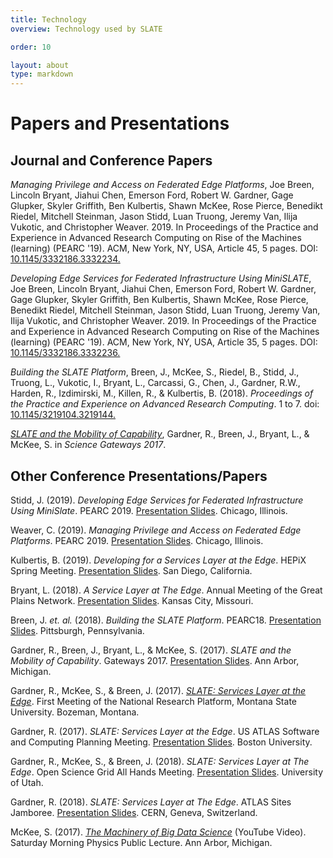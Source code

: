 ```yaml
---
title: Technology
overview: Technology used by SLATE

order: 10

layout: about
type: markdown
---
```


# Papers and Presentations 

## Journal and Conference Papers

<p><i>Managing Privilege and Access on Federated Edge Platforms</i>,  Joe Breen, Lincoln Bryant, Jiahui Chen, Emerson Ford, Robert W. Gardner, Gage Glupker, Skyler Griffith, Ben Kulbertis, Shawn McKee, Rose Pierce, Benedikt Riedel, Mitchell Steinman, Jason Stidd, Luan Truong, Jeremy Van, Ilija Vukotic, and Christopher Weaver. 2019. In Proceedings of the Practice and Experience in Advanced Research Computing on Rise of the Machines (learning) (PEARC '19). ACM, New York, NY, USA, Article 45, 5 pages. DOI: <a href="https://doi.org/10.1145/3332186.3332234">10.1145/3332186.3332234.</a></p>
  
<p><i>Developing Edge Services for Federated Infrastructure Using MiniSLATE</i>,   Joe Breen, Lincoln Bryant, Jiahui Chen, Emerson Ford, Robert W. Gardner, Gage Glupker, Skyler Griffith, Ben Kulbertis, Shawn McKee, Rose Pierce, Benedikt Riedel, Mitchell Steinman, Jason Stidd, Luan Truong, Jeremy Van, Ilija Vukotic, and Christopher Weaver. 2019. In Proceedings of the Practice and Experience in Advanced Research Computing on Rise of the Machines (learning) (PEARC '19). ACM, New York, NY, USA, Article 35, 5 pages. DOI: <a href=" https://doi.org/10.1145/3332186.3332236">10.1145/3332186.3332236.</a></p>

<p><i>Building the SLATE Platform</i>, Breen, J., McKee, S., Riedel, B., Stidd, J., Truong, L., Vukotic, I., Bryant, L., Carcassi, G., Chen, J., Gardner, R.W., Harden, R., Izdimirski, M., Killen, R., & Kulbertis, B. (2018). <i>Proceedings of the Practice and Experience on Advanced Research Computing</i>. 1 to 7. doi: <a href="https://dl.acm.org/citation.cfm?doid=3219104.3219144">10.1145/3219104.3219144.</a></p>

<p><i><a href="https://drive.google.com/file/d/0BzgiYUsbrz2TWHkzNzBlbzJyXzg/view?usp=sharing">SLATE and the Mobility of Capability</a></i>, Gardner, R., Breen, J., Bryant, L., & McKee, S. in <i>Science Gateways 2017</i>.</p>

## Other Conference Presentations/Papers

<p>Stidd, J. (2019). <i>Developing Edge Services for Federated Infrastructure Using MiniSlate</i>. PEARC 2019. <a href="https://docs.google.com/presentation/d/1lnbUeYe5fJgJmNFg3mKCqKkPSHGZAcaj_JsvwCvl4UI/edit#slide=id.g5df5dac487_0_0">Presentation Slides</a>. Chicago, Illinois.</p>

<p>Weaver, C. (2019). <i>Managing Privilege and Access on Federated Edge Platforms</i>. PEARC 2019. <a href="https://docs.google.com/presentation/d/1QkOjaj5X1vS3-OZ4VTDYSyt5hCFc8KP4FO7EBWxfKQk/edit#slide=id.p">Presentation Slides</a>. Chicago, Illinois.</p>

<p>Kulbertis, B. (2019). <i>Developing for a Services Layer at the Edge</i>. HEPiX Spring Meeting. <a href="https://docs.google.com/presentation/d/1MVUSRqvXkdcyMlXfqQX-QJGUUtpKr0A3W26mN8JbFEQ/">Presentation Slides</a>. San Diego, California.</p>

<p>Bryant, L. (2018). <i>A Service Layer at The Edge</i>. Annual Meeting of the Great Plains Network. <a href="https://docs.google.com/presentation/d/1f-zNlxWe0eZJM6zDGurcjAK5fKuxt_RRLP73u1rGpN0/edit#slide=id.p">Presentation Slides</a>. Kansas City, Missouri.</p>

<p>Breen, J. <i>et. al.</i> (2018). <i>Building the SLATE Platform</i>. PEARC18. <a href="https://docs.google.com/presentation/d/13F7BmDZkHi8K2LK_sbRJ8L-Ud-ieE0UbOnJumYLl6oU/edit?usp=sharing">Presentation Slides</a>. Pittsburgh, Pennsylvania.</p>

<p>Gardner, R., Breen, J., Bryant, L., & McKee, S. (2017). <i>SLATE and the Mobility of Capability</i>. Gateways 2017. <a href="https://docs.google.com/presentation/d/1VByoCc1OY-g5Ru1NB7--yX-SGLOTgoNF2rXLEekFdoA/edit?usp=sharing">Presentation Slides</a>. Ann Arbor, Michigan.</p>

<p>Gardner, R., McKee, S., & Breen, J. (2017). <i><a href="https://prp.ucsd.edu/presentations/nrp/S1.5%20Gardner_SLATE%20for%20NRP.pdf/at_download/file">SLATE: Services Layer at the Edge</a></i>. First Meeting of the National Research Platform, Montana State University. Bozeman, Montana.</p>

<p>Gardner, R. (2017). <i>SLATE: Services Layer at the Edge</i>. US ATLAS Software and Computing Planning Meeting. <a href="https://docs.google.com/presentation/d/1s24-P8tmpfJoYl4VyFr4KzuPczgms_LJFSQONut6Ngk/edit?usp=sharing">Presentation Slides</a>. Boston University.</p>

<p>Gardner, R., McKee, S., & Breen, J. (2018). <i>SLATE: Services Layer at The Edge</i>. Open Science Grid All Hands Meeting. <a href="https://indico.fnal.gov/event/15344/session/11/contribution/20/material/slides/0.link">Presentation Slides</a>. University of Utah.</p>

<p>Gardner, R. (2018). <i>SLATE: Services Layer at The Edge</i>. ATLAS Sites Jamboree. <a href="https://indico.cern.ch/event/692124/contributions/2899900/attachments/1612269/2561495/SLATE_for_ATLAS_Sites_Jamboree.pdf">Presentation Slides</a>. CERN, Geneva, Switzerland.</p>

<p>McKee, S. (2017). <i><a href="https://youtu.be/yPUNcStouj0">The Machinery of Big Data Science</a></i> (YouTube Video). Saturday Morning Physics Public Lecture. Ann Arbor, Michigan.</p>
